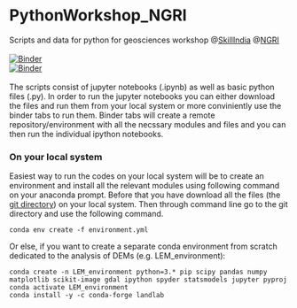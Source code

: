 # PythonWorkshop_NGRI
Scripts and data for python for geosciences workshop @[SkillIndia](https://www.skillindiadigital.gov.in/home) @[NGRI](https://www.ngri.res.in/) </br>
</br>
[![Binder](https://img.shields.io/badge/Gaussian%20Hill%20and%20DEM%20analysis-blue?style=plastic&logo=python&logoColor=green&color=brown)](https://mybinder.org/v2/gh/ramendra1990/PythonWorkshop_NGRI/main?labpath=.%2FDEM+%2FGaussianHill%2FGaussian+Hill+and+DEM+analysis.ipynb)</br>
[![Binder](https://img.shields.io/badge/Gaussian%20DEM%20flow%20analysis-blue?style=plastic&logo=python&logoColor=lime&color=blue)](https://mybinder.org/v2/gh/ramendra1990/PythonWorkshop_NGRI/main?labpath=.%2FDEM%2FGaussianHill%2FGaussian+Hill+-+FlowDirection+and+FlowAccumulation.ipynb)</br></br>
The scripts consist of jupyter notebooks (.ipynb) as well as basic python files (.py). In order to run the jupyter notebooks you can either download the files and run them from your local system or more conviniently use the binder tabs to run them. Binder tabs will create a remote repository/environment with all the necssary modules and files and you can then run the individual ipython notebooks.

### On your local system
Easiest way to run the codes on your local system will be to create an environment and install all the relevant modules using following command on your anaconda prompt. Before that you have download all the files (the [git directory](https://github.com/ramendra1990/PythonWorkshop_NGRI.git)) on your local system. Then through command line go to the git directory and use the following command.
```
conda env create -f environment.yml
```
Or else, if you want to create a separate conda environment from scratch dedicated to the analysis of DEMs (e.g. LEM_environment):
```
conda create -n LEM_environment python=3.* pip scipy pandas numpy matplotlib scikit-image gdal ipython spyder statsmodels jupyter pyproj
conda activate LEM_environment
conda install -y -c conda-forge landlab
```



